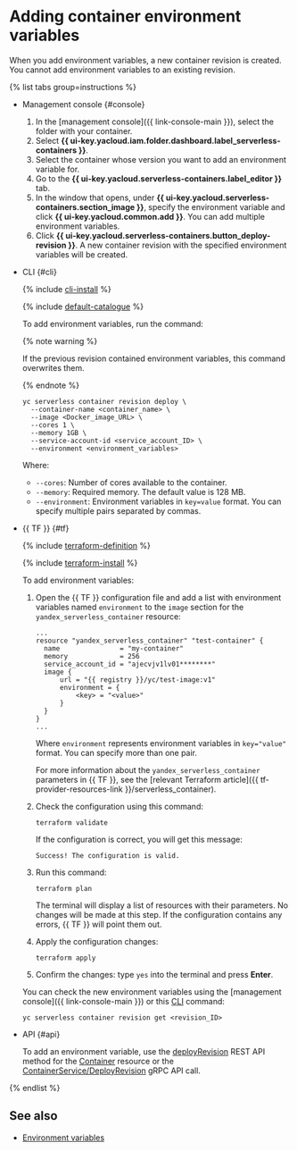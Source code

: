 # Adding container environment variables

When you add environment variables, a new container revision is created. You cannot add environment variables to an existing revision.

{% list tabs group=instructions %}

- Management console {#console}
    
    1. In the [management console]({{ link-console-main }}), select the folder with your container.
    1. Select **{{ ui-key.yacloud.iam.folder.dashboard.label_serverless-containers }}**.
    1. Select the container whose version you want to add an environment variable for.
    1. Go to the **{{ ui-key.yacloud.serverless-containers.label_editor }}** tab.
    1. In the window that opens, under **{{ ui-key.yacloud.serverless-containers.section_image }}**, specify the environment variable and click **{{ ui-key.yacloud.common.add }}**. You can add multiple environment variables.
    1. Click **{{ ui-key.yacloud.serverless-containers.button_deploy-revision }}**. A new container revision with the specified environment variables will be created.
    
- CLI {#cli}

    {% include [cli-install](../../_includes/cli-install.md) %}

    {% include [default-catalogue](../../_includes/default-catalogue.md) %}

    To add environment variables, run the command:

    {% note warning %}

    If the previous revision contained environment variables, this command overwrites them.

    {% endnote %}

    ```
    yc serverless container revision deploy \
      --container-name <container_name> \
      --image <Docker_image_URL> \
      --cores 1 \
      --memory 1GB \
      --service-account-id <service_account_ID> \
      --environment <environment_variables>
    ```

    Where:

    * `--cores`: Number of cores available to the container.
    * `--memory`: Required memory. The default value is 128 MB.
    * `--environment`: Environment variables in `key=value` format. You can specify multiple pairs separated by commas.

- {{ TF }} {#tf}

  {% include [terraform-definition](../../_tutorials/_tutorials_includes/terraform-definition.md) %}

  {% include [terraform-install](../../_includes/terraform-install.md) %}

  To add environment variables:

  1. Open the {{ TF }} configuration file and add a list with environment variables named `environment` to the `image` section for the `yandex_serverless_container` resource:

     ```hcl
     ...
     resource "yandex_serverless_container" "test-container" {
       name               = "my-container"
       memory             = 256
       service_account_id = "ajecvjv1lv01********"
       image {
           url = "{{ registry }}/yc/test-image:v1"
           environment = {
               <key> = "<value>"
           }
       }
     }
     ...
     ```

     Where `environment` represents environment variables in `key="value"` format. You can specify more than one pair.

	 For more information about the `yandex_serverless_container` parameters in {{ TF }}, see the [relevant Terraform article]({{ tf-provider-resources-link }}/serverless_container).

  1. Check the configuration using this command:
     ```
     terraform validate
     ```
     
     If the configuration is correct, you will get this message:
     
     ```
     Success! The configuration is valid.
     ```

  1. Run this command:
     ```
     terraform plan
     ```
  
     The terminal will display a list of resources with their parameters. No changes will be made at this step. If the configuration contains any errors, {{ TF }} will point them out.

  1. Apply the configuration changes:
     ```
     terraform apply
     ```
     
  1. Confirm the changes: type `yes` into the terminal and press **Enter**.

  You can check the new environment variables using the [management console]({{ link-console-main }}) or this [CLI](../../cli/) command:

  ```
  yc serverless container revision get <revision_ID>
  ```

- API {#api}

  To add an environment variable, use the [deployRevision](../containers/api-ref/Container/deployRevision.md) REST API method for the [Container](../containers/api-ref/Container/index.md) resource or the [ContainerService/DeployRevision](../containers/api-ref/grpc/Container/deployRevision.md) gRPC API call.

{% endlist %}

## See also

* [Environment variables](../concepts/runtime.md#environment-variables)